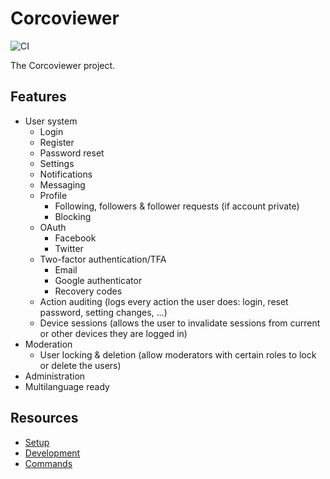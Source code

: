 # Corcoviewer

![CI](https://github.com/bobalazek/corcoviewer/workflows/Development%20Workflow/badge.svg)

The Corcoviewer project.

## Features

* User system
  * Login
  * Register
  * Password reset
  * Settings
  * Notifications
  * Messaging
  * Profile
    * Following, followers & follower requests (if account private)
    * Blocking
  * OAuth
    * Facebook
    * Twitter
  * Two-factor authentication/TFA
    * Email
    * Google authenticator
    * Recovery codes
  * Action auditing (logs every action the user does: login, reset password, setting changes, ...)
  * Device sessions (allows the user to invalidate sessions from current or other devices they are logged in)
* Moderation
  * User locking & deletion (allow moderators with certain roles to lock or delete the users)
* Administration
* Multilanguage ready

## Resources

* [Setup](docs/setup.md)
* [Development](docs/development.md)
* [Commands](docs/commands.md)
